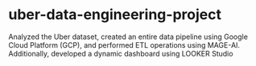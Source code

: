 # uber-data-engineering-project
 Analyzed the Uber dataset, created an entire data pipeline using Google Cloud Platform (GCP), and performed ETL operations using MAGE-AI. Additionally,  developed a dynamic dashboard using LOOKER Studio
 
